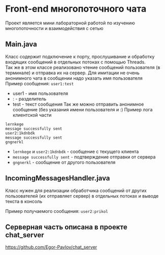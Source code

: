# Front-end многопоточного чата
Проект является мини лабораторной работой по изучению многопоточности и взаимодействия с сетью
## Main.java
Класс содержит подключение к порту, прослушивание и обработку входящих сообщений в отдельных потоках с помощью Threads.  
Так же в этом классе реализовано чтение сообщений пользователя (в терминале) и отправка их на сервер. Для имитации не очень анонимного чата в сообщении надо указать имя пользователя  
Пример сообщения: `user1:test` 
* user1 - имя пользователя
* : - разделитель
* test - текст сообщения
Так же можно отправить анонимное сообщение (без указания имени пользователя и :)
Пример лога клиентской части

```
lernkege
message successfully sent
user2:1kdnbdk
message successfully sent
gngnerkl
```   
* `lernkege` и `user2:1kdnbdk` - сообщение с текущего клиента  
* `message successfully sent` - подтверждение отправки от сервера  
* `gngnerkl` - сообщение от другого пользователя

## IncomingMessagesHandler.java
Класс нужен для реализации обработчика сообщений от других пользователей (их отправляет сервер) в отдельных потоках и выводе текста в консоль

Пример получаемого сообщения: `user2:prikol`

## Серверная часть описана в проекте chat_server 
https://github.com/Egor-Pavlov/chat_server
